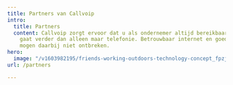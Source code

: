 ```yaml
---
title: Partners van Callvoip
intro:
  title: Partners
  content: Callvoip zorgt ervoor dat u als ondernemer altijd bereikbaar bent, dat
    gaat verder dan alleen maar telefonie. Betrouwbaar internet en goede apparatuur
    mogen daarbij niet ontbreken.
hero:
  image: "/v1603982195/friends-working-outdoors-technology-concept_fpzjec.jpg"
url: /partners

---
```

